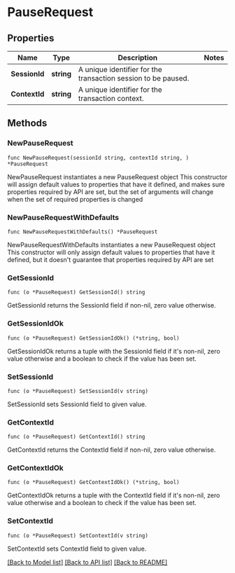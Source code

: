 # PauseRequest

## Properties

Name | Type | Description | Notes
------------ | ------------- | ------------- | -------------
**SessionId** | **string** | A unique identifier for the transaction session to be paused. | 
**ContextId** | **string** | A unique identifier for the transaction context. | 

## Methods

### NewPauseRequest

`func NewPauseRequest(sessionId string, contextId string, ) *PauseRequest`

NewPauseRequest instantiates a new PauseRequest object
This constructor will assign default values to properties that have it defined,
and makes sure properties required by API are set, but the set of arguments
will change when the set of required properties is changed

### NewPauseRequestWithDefaults

`func NewPauseRequestWithDefaults() *PauseRequest`

NewPauseRequestWithDefaults instantiates a new PauseRequest object
This constructor will only assign default values to properties that have it defined,
but it doesn't guarantee that properties required by API are set

### GetSessionId

`func (o *PauseRequest) GetSessionId() string`

GetSessionId returns the SessionId field if non-nil, zero value otherwise.

### GetSessionIdOk

`func (o *PauseRequest) GetSessionIdOk() (*string, bool)`

GetSessionIdOk returns a tuple with the SessionId field if it's non-nil, zero value otherwise
and a boolean to check if the value has been set.

### SetSessionId

`func (o *PauseRequest) SetSessionId(v string)`

SetSessionId sets SessionId field to given value.


### GetContextId

`func (o *PauseRequest) GetContextId() string`

GetContextId returns the ContextId field if non-nil, zero value otherwise.

### GetContextIdOk

`func (o *PauseRequest) GetContextIdOk() (*string, bool)`

GetContextIdOk returns a tuple with the ContextId field if it's non-nil, zero value otherwise
and a boolean to check if the value has been set.

### SetContextId

`func (o *PauseRequest) SetContextId(v string)`

SetContextId sets ContextId field to given value.



[[Back to Model list]](../README.md#documentation-for-models) [[Back to API list]](../README.md#documentation-for-api-endpoints) [[Back to README]](../README.md)


